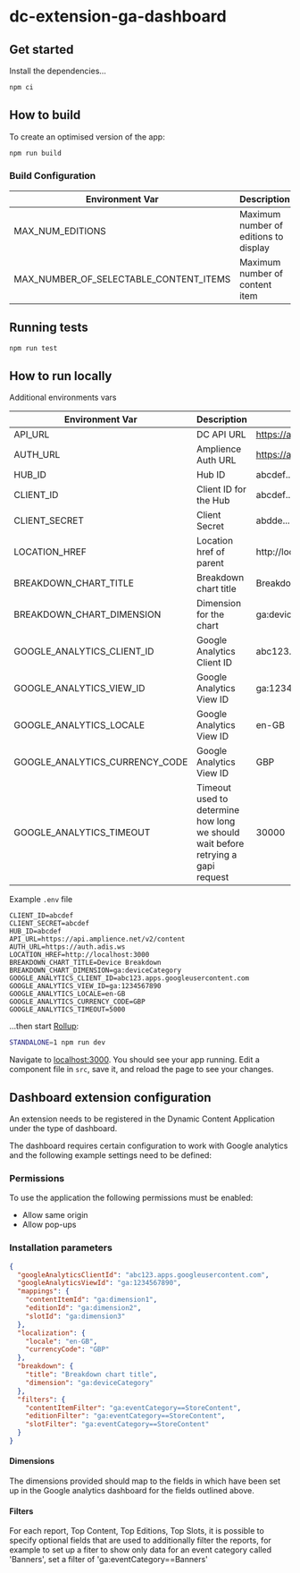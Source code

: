 # dc-extension-ga-dashboard

## Get started

Install the dependencies...

```bash
npm ci
```

## How to build

To create an optimised version of the app:

```bash
npm run build
```
### Build Configuration

| Environment Var                        | Description                           | Default |
| -------------------------------------- | ------------------------------------- | ------- |
| MAX_NUM_EDITIONS                       | Maximum number of editions to display | 20      |
| MAX_NUMBER_OF_SELECTABLE_CONTENT_ITEMS | Maximum number of content item        | 5       |


## Running tests

```bash
npm run test
```

## How to run locally

Additional environments vars

| Environment Var                | Description                                                                      | Example                              |
| ------------------------------ | -------------------------------------------------------------------------------- | ------------------------------------ |
| API_URL                        | DC API URL                                                                       | https://api.amplience.net/v2/content |
| AUTH_URL                       | Amplience Auth URL                                                               | https://auth.adis.ws                 |
| HUB_ID                         | Hub ID                                                                           | abcdef...                            |
| CLIENT_ID                      | Client ID for the Hub                                                            | abcdef...                            |
| CLIENT_SECRET                  | Client Secret                                                                    | abdde...                             |
| LOCATION_HREF                  | Location href of parent                                                          | http://localhost:3000                |
| BREAKDOWN_CHART_TITLE          | Breakdown chart title                                                            | Breakdown chart                      |
| BREAKDOWN_CHART_DIMENSION      | Dimension for the chart                                                          | ga:deviceCategory                    |
| GOOGLE_ANALYTICS_CLIENT_ID     | Google Analytics Client ID                                                       | abc123.apps.googleusercontent.com    |
| GOOGLE_ANALYTICS_VIEW_ID       | Google Analytics View ID                                                         | ga:1234567890                        |
| GOOGLE_ANALYTICS_LOCALE        | Google Analytics View ID                                                         | en-GB                                |
| GOOGLE_ANALYTICS_CURRENCY_CODE | Google Analytics View ID                                                         | GBP                                  |
| GOOGLE_ANALYTICS_TIMEOUT       | Timeout used to determine how long we should wait before retrying a gapi request | 30000                                |


Example `.env` file

```
CLIENT_ID=abcdef
CLIENT_SECRET=abcdef
HUB_ID=abcdef
API_URL=https://api.amplience.net/v2/content
AUTH_URL=https://auth.adis.ws
LOCATION_HREF=http://localhost:3000
BREAKDOWN_CHART_TITLE=Device Breakdown
BREAKDOWN_CHART_DIMENSION=ga:deviceCategory
GOOGLE_ANALYTICS_CLIENT_ID=abc123.apps.googleusercontent.com
GOOGLE_ANALYTICS_VIEW_ID=ga:1234567890
GOOGLE_ANALYTICS_LOCALE=en-GB
GOOGLE_ANALYTICS_CURRENCY_CODE=GBP
GOOGLE_ANALYTICS_TIMEOUT=5000
```

...then start [Rollup](https://rollupjs.org):

```bash
STANDALONE=1 npm run dev
```

Navigate to [localhost:3000](http://localhost:3000). You should see your app running. Edit a component file in `src`, save it, and reload the page to see your changes.

## Dashboard extension configuration

An extension needs to be registered in the Dynamic Content Application under the type of dashboard.

The dashboard requires certain configuration to work with Google analytics and the following example settings need to be defined:

### Permissions

To use the application the following permissions must be enabled:

- Allow same origin
- Allow pop-ups

### Installation parameters

```json
{
  "googleAnalyticsClientId": "abc123.apps.googleusercontent.com",
  "googleAnalyticsViewId": "ga:1234567890",
  "mappings": {
    "contentItemId": "ga:dimension1",
    "editionId": "ga:dimension2",
    "slotId": "ga:dimension3"
  },
  "localization": {
    "locale": "en-GB",
    "currencyCode": "GBP"
  },
  "breakdown": {
    "title": "Breakdown chart title",
    "dimension": "ga:deviceCategory"
  },
  "filters": {
    "contentItemFilter": "ga:eventCategory==StoreContent",
    "editionFilter": "ga:eventCategory==StoreContent",
    "slotFilter": "ga:eventCategory==StoreContent"
  }
}
```

#### Dimensions
The dimensions provided should map to the fields in which have been set up in the Google analytics dashboard for the fields outlined above.

#### Filters
For each report, Top Content, Top Editions, Top Slots, it is possible to specify optional fields that are used to additionally filter the reports, for example to set up a fiter to show only data for an event category called 'Banners', set a filter of 'ga:eventCategory==Banners'
